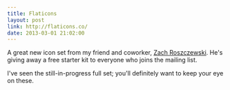 ```yaml
---
title: Flaticons
layout: post
link: http://flaticons.co/
date: 2013-03-01 21:02:00
---
```


A great new icon set from my friend and coworker, [Zach Roszczewski](http://dribbble.com/zachroszczewski). He's giving away a free starter kit to everyone who joins the mailing list.

I've seen the still-in-progress full set; you'll definitely want to keep your eye on these.